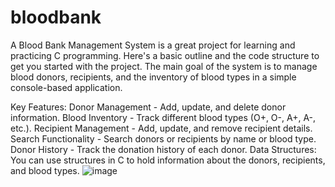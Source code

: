 # bloodbank
A Blood Bank Management System is a great project for learning and practicing C programming. Here's a basic outline and the code structure to get you started with the project. The main goal of the system is to manage blood donors, recipients, and the inventory of blood types in a simple console-based application.

Key Features:
Donor Management - Add, update, and delete donor information.
Blood Inventory - Track different blood types (O+, O-, A+, A-, etc.).
Recipient Management - Add, update, and remove recipient details.
Search Functionality - Search donors or recipients by name or blood type.
Donor History - Track the donation history of each donor.
Data Structures:
You can use structures in C to hold information about the donors, recipients, and blood types.
![image](https://github.com/user-attachments/assets/697d51b5-9d71-478e-a64b-91ebd1310059)
